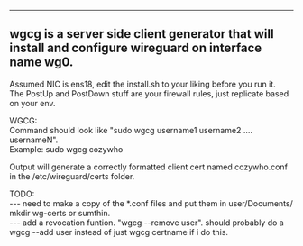 
--------------------  
wgcg is a server side client generator that will install and configure wireguard on interface name wg0. 
--------------------
Assumed NIC is ens18, edit the install.sh to your liking before you run it.  
The PostUp and PostDown stuff are your firewall rules, just replicate based on your env.


WGCG:  
Command should look like "sudo wgcg username1 username2 .... usernameN".  
Example: sudo wgcg cozywho  

Output will generate a correctly formatted client cert named cozywho.conf in the /etc/wireguard/certs folder.

TODO:  
--- need to make a copy of the *.conf files and put them in user/Documents/ mkdir wg-certs or sumthin.  
--- add a revocation funtion. "wgcg --remove user". should probably do a wgcg --add user instead of just wgcg certname if i do this.

